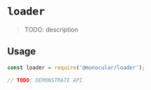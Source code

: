 # `loader`

> TODO: description

## Usage

```js
const loader = require('@monocular/loader');

// TODO: DEMONSTRATE API
```
